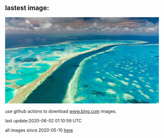 ## lastest image:
![](images/GreatReefDay.jpg)

use github actions to download www.bing.com images.

last update:2020-06-02 01:10:59 UTC

all images since 2020-05-10 [here](https://github.com/counter2015/bing-daily-images/tree/master/images) 
